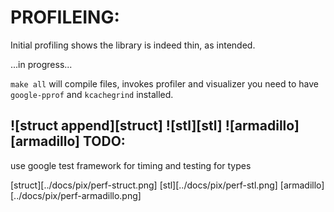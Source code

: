 <!---

 Copyright (c) 2017 vargaconsulting, Toronto,ON Canada
 Author: Varga, Steven <steven@vargaconsulting.ca>

 Permission is hereby granted, free of charge, to any person obtaining a copy of
 this  software  and associated documentation files (the "Software"), to deal in
 the Software  without   restriction, including without limitation the rights to
 use, copy, modify, merge,  publish,  distribute, sublicense, and/or sell copies
 of the Software, and to  permit persons to whom the Software is furnished to do
 so, subject to the following conditions:

 The above copyright notice and this permission notice shall be included in all
 copies or substantial portions of the Software.

 THE  SOFTWARE IS  PROVIDED  "AS IS",  WITHOUT  WARRANTY  OF ANY KIND, EXPRESS OR
 IMPLIED, INCLUDING BUT NOT LIMITED TO THE WARRANTIES OF MERCHANTABILITY, FITNESS
 FOR A PARTICULAR PURPOSE AND NONINFRINGEMENT.  IN NO EVENT  SHALL THE AUTHORS OR
 COPYRIGHT HOLDERS BE LIABLE FOR ANY  CLAIM,  DAMAGES OR OTHER LIABILITY, WHETHER
 IN  AN  ACTION  OF  CONTRACT, TORT OR  OTHERWISE, ARISING  FROM,  OUT  OF  OR IN
 CONNECTION WITH THE SOFTWARE OR THE USE OR OTHER DEALINGS IN THE SOFTWARE.
--->

PROFILEING:
=========

Initial profiling shows the library is indeed thin, as intended. 

...in progress...

`make all` will compile files,  invokes profiler and visualizer
you need to have `google-pprof` and `kcachegrind` installed. 

![struct append][struct]
![stl][stl]
![armadillo][armadillo]
TODO:
----
use google test framework for timing and  testing for types

[struct][../docs/pix/perf-struct.png]
[stl][../docs/pix/perf-stl.png]
[armadillo][../docs/pix/perf-armadillo.png]


